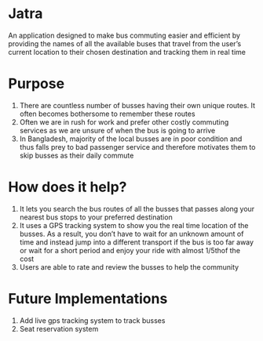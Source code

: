 # Jatra
An application designed to make bus commuting easier and efficient by providing the names of all the available buses that travel from the user’s current location to their chosen destination and tracking them in real time

# Purpose
  1. There are countless number of busses having their own unique routes. It often becomes bothersome to remember these routes 
  2. Often we are in rush for work and prefer other costly commuting services as we are unsure of when the bus is going to arrive
  3. In Bangladesh, majority of the local busses are in poor condition and thus falls prey to bad passenger service and therefore         motivates them to skip busses as their daily commute
  
# How does it help?
  1. It lets you search the bus routes of all the busses that passes along your nearest bus stops to your preferred destination
  2. It uses a GPS tracking system to show you the real time location of the busses. As a result, you don’t have to wait for an                unknown amount of time and instead jump into a different transport if the bus is too far away or wait for a short period and              enjoy your ride with almost 1/5thof the cost
  3. Users are able to rate and review the busses to help the community
  
# Future Implementations
  1. Add live gps tracking system to track busses
  2. Seat reservation system
